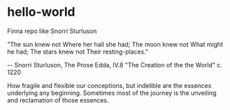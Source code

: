 # hello-world
Finna repo like Snorri Sturluson

"The sun knew not
Where her hall she had;
The moon knew not
What might he had;
The stars knew not
Their resting-places."

-- Snorri Sturluson, The Prose Edda, IV.8 "The Creation of the the World" c. 1220

How fragile and flexible our conceptions, but indelible are the essences underlying any beginning. Sometimes most of the journey is the unveiling and reclamation of those essences. 
